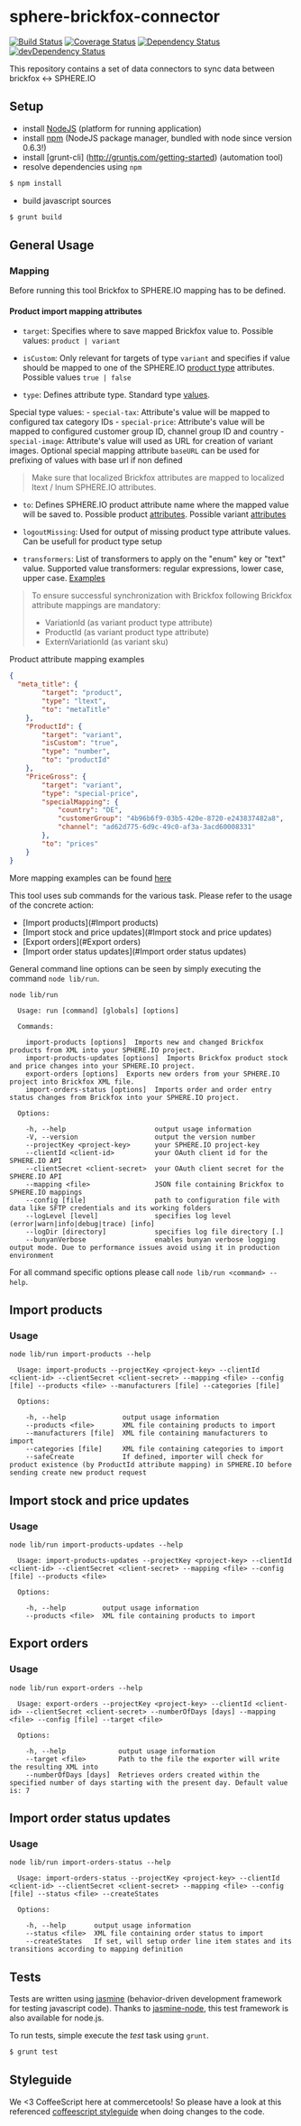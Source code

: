 sphere-brickfox-connector
=========================

[![Build Status](https://travis-ci.org/sphereio/sphere-brickfox-connector.png?branch=master)](https://travis-ci.org/sphereio/sphere-brickfox-connector) [![Coverage Status](https://coveralls.io/repos/sphereio/sphere-brickfox-connector/badge.png)](https://coveralls.io/r/sphereio/sphere-brickfox-connector) [![Dependency Status](https://david-dm.org/sphereio/sphere-brickfox-connector.png?theme=shields.io)](https://david-dm.org/sphereio/sphere-brickfox-connector) [![devDependency Status](https://david-dm.org/sphereio/sphere-brickfox-connector/dev-status.png?theme=shields.io)](https://david-dm.org/sphereio/sphere-brickfox-connector#info=devDependencies)

This repository contains a set of data connectors to sync data between brickfox &lt;-> SPHERE.IO

## Setup

* install [NodeJS](http://support.sphere.io/knowledgebase/articles/307722-install-nodejs-and-get-a-component-running) (platform for running application)
* install [npm]((http://gruntjs.com/getting-started)) (NodeJS package manager, bundled with node since version 0.6.3!)
* install [grunt-cli] (http://gruntjs.com/getting-started) (automation tool)
*  resolve dependencies using `npm`
```bash
$ npm install
```
* build javascript sources
```bash
$ grunt build
```

## General Usage
### Mapping

Before running this tool Brickfox to SPHERE.IO mapping has to be defined.

#### Product import mapping attributes

 - `target`: Specifies where to save mapped Brickfox value to. Possible values: ```product | variant```

 - `isCustom`: Only relevant for targets of type ```variant``` and specifies if value should be mapped to one of the SPHERE.IO [product type](http://commercetools.de/dev/http-api-projects-productTypes.html#product-type) attributes. Possible values ```true | false```

 - `type`: Defines attribute type. Standard type [values](http://commercetools.de/dev/http-api-projects-productTypes.html#attribute-type).

  Special type values:
     - `special-tax`: Attribute's value will be mapped to configured tax category IDs
     - `special-price`: Attribute's value will be mapped to configured customer group ID, channel group ID and country
     - `special-image`: Attribute's value will used as URL for creation of variant images. Optional special mapping attribute `baseURL` can be used for prefixing of values with base url if non defined

  > Make sure that localized Brickfox attributes are mapped to localized ltext / lnum SPHERE.IO attributes.

 - `to`: Defines SPHERE.IO product attribute name where the mapped value will be saved to. Possible product [attributes](http://commercetools.de/dev/http-api-projects-products.html#new-product). Possible variant [attributes](http://commercetools.de/dev/http-api-projects-products.html#new-product-variant)

 - `logoutMissing`: Used for output of missing product type attribute values. Can be usefull for product type setup
 - `transformers`: List of transformers to apply on the "enum" key or "text" value. Supported value transformers: regular expressions, lower case, upper case. [Examples](https://github.com/sphereio/sphere-brickfox-connector/blob/master/examples/mapping.json)


 > To ensure successful synchronization with Brickfox following Brickfox attribute mappings are mandatory:
  > - VariationId (as variant product type attribute)
  >- ProductId (as variant product type attribute)
  >- ExternVariationId (as variant sku)

Product attribute mapping examples
```json
{
  "meta_title": {
        "target": "product",
        "type": "ltext",
        "to": "metaTitle"
    },
    "ProductId": {
        "target": "variant",
        "isCustom": "true",
        "type": "number",
        "to": "productId"
    },
    "PriceGross": {
        "target": "variant",
        "type": "special-price",
        "specialMapping": {
            "country": "DE",
            "customerGroup": "4b96b6f9-03b5-420e-8720-e243837482a8",
            "channel": "ad62d775-6d9c-49c0-af3a-3acd60008331"
       	},
        "to": "prices"
    }
}
```
More mapping examples can be found [here](https://github.com/sphereio/sphere-brickfox-connector/blob/master/examples/mapping.json)


This tool uses sub commands for the various task. Please refer to the usage of the concrete action:

- [Import products](#Import products)
- [Import stock and price updates](#Import stock and price updates)
- [Export orders](#Export orders)
- [Import order status updates](#Import order status updates)

General command line options can be seen by simply executing the command `node lib/run`.
```
node lib/run

  Usage: run [command] [globals] [options]

  Commands:

    import-products [options]  Imports new and changed Brickfox products from XML into your SPHERE.IO project.
    import-products-updates [options]  Imports Brickfox product stock and price changes into your SPHERE.IO project.
    export-orders [options]  Exports new orders from your SPHERE.IO project into Brickfox XML file.
    import-orders-status [options]  Imports order and order entry status changes from Brickfox into your SPHERE.IO project.

  Options:

    -h, --help                      output usage information
    -V, --version                   output the version number
    --projectKey <project-key>      your SPHERE.IO project-key
    --clientId <client-id>          your OAuth client id for the SPHERE.IO API
    --clientSecret <client-secret>  your OAuth client secret for the SPHERE.IO API
    --mapping <file>                JSON file containing Brickfox to SPHERE.IO mappings
    --config [file]                 path to configuration file with data like SFTP credentials and its working folders
    --logLevel [level]              specifies log level (error|warn|info|debug|trace) [info]
    --logDir [directory]            specifies log file directory [.]
    --bunyanVerbose                 enables bunyan verbose logging output mode. Due to performance issues avoid using it in production environment
```

For all command specific options please call `node lib/run <command> --help`.


## Import products

### Usage

```
node lib/run import-products --help

  Usage: import-products --projectKey <project-key> --clientId <client-id> --clientSecret <client-secret> --mapping <file> --config [file] --products <file> --manufacturers [file] --categories [file]

  Options:

    -h, --help              output usage information
    --products <file>       XML file containing products to import
    --manufacturers [file]  XML file containing manufacturers to import
    --categories [file]     XML file containing categories to import
    --safeCreate            If defined, importer will check for product existence (by ProductId attribute mapping) in SPHERE.IO before sending create new product request
```

## Import stock and price updates

### Usage

```
node lib/run import-products-updates --help

  Usage: import-products-updates --projectKey <project-key> --clientId <client-id> --clientSecret <client-secret> --mapping <file> --config [file] --products <file>

  Options:

    -h, --help         output usage information
    --products <file>  XML file containing products to import
```

## Export orders

### Usage

```
node lib/run export-orders --help

  Usage: export-orders --projectKey <project-key> --clientId <client-id> --clientSecret <client-secret> --numberOfDays [days] --mapping <file> --config [file] --target <file>

  Options:

    -h, --help             output usage information
    --target <file>        Path to the file the exporter will write the resulting XML into
    --numberOfDays [days]  Retrieves orders created within the specified number of days starting with the present day. Default value is: 7
```

## Import order status updates

### Usage

```
node lib/run import-orders-status --help

  Usage: import-orders-status --projectKey <project-key> --clientId <client-id> --clientSecret <client-secret> --mapping <file> --config [file] --status <file> --createStates

  Options:

    -h, --help       output usage information
    --status <file>  XML file containing order status to import
    --createStates   If set, will setup order line item states and its transitions according to mapping definition
```


## Tests
Tests are written using [jasmine](http://pivotal.github.io/jasmine/) (behavior-driven development framework for testing javascript code). Thanks to [jasmine-node](https://github.com/mhevery/jasmine-node), this test framework is also available for node.js.

To run tests, simple execute the *test* task using `grunt`.
```bash
$ grunt test
```

## Styleguide
We <3 CoffeeScript here at commercetools! So please have a look at this referenced [coffeescript styleguide](https://github.com/polarmobile/coffeescript-style-guide) when doing changes to the code.
